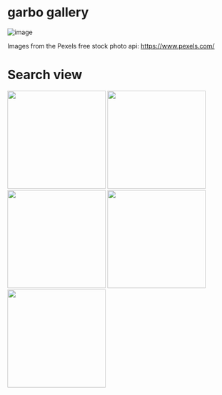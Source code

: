 # garbo gallery

![image](https://user-images.githubusercontent.com/37696410/217313757-68302a45-2573-4019-97fb-826e5294ca9a.png)

Images from the Pexels free stock photo api: https://www.pexels.com/

# Search view

<img src="https://user-images.githubusercontent.com/37696410/217338143-bf906e9e-082b-445e-a492-518d1542380f.png" width="220"> <img src="https://user-images.githubusercontent.com/37696410/217338365-349939c0-8280-4a4f-b68e-d29cd19776b4.png" width="220"> <img src="https://user-images.githubusercontent.com/37696410/217338537-21e5a193-4d32-4cb1-8059-cf65a6d205b5.png" width="220"> <img src="https://user-images.githubusercontent.com/37696410/217338846-08bd4f46-8ce6-484d-b67f-5391963eb138.png" width="220"> <img src="https://user-images.githubusercontent.com/37696410/217339116-49128d66-aeb7-4522-970d-6d5218b08f99.png" width="220">


